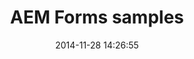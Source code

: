---
layout: post
title:  "AEM Forms samples"
date:   2014-11-28 14:26:55
tags: [AEM, Example]
full_name: adobe-marketing-cloud/aem-forms
---